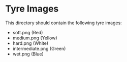 # Tyre Images

This directory should contain the following tyre images:
- soft.png (Red)
- medium.png (Yellow)
- hard.png (White)
- intermediate.png (Green)
- wet.png (Blue)
